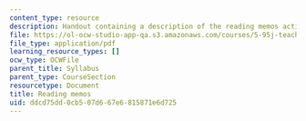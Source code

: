 ```yaml
---
content_type: resource
description: Handout containing a description of the reading memos activity.
file: https://ol-ocw-studio-app-qa.s3.amazonaws.com/courses/5-95j-teaching-college-level-science-and-engineering-spring-2009/ddcd75dd0cb507d667e6815871e6d725_MIT5_95js09_res03.pdf
file_type: application/pdf
learning_resource_types: []
ocw_type: OCWFile
parent_title: Syllabus
parent_type: CourseSection
resourcetype: Document
title: Reading memos
uid: ddcd75dd-0cb5-07d6-67e6-815871e6d725
---
```

